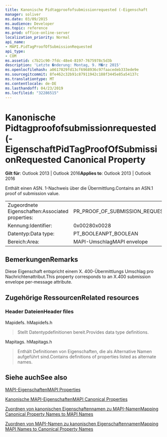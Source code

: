 ```yaml
---
title: Kanonische Pidtagproofofsubmissionrequested (-Eigenschaft
manager: soliver
ms.date: 03/09/2015
ms.audience: Developer
ms.topic: reference
ms.prod: office-online-server
localization_priority: Normal
api_name:
- MAPI.PidTagProofOfSubmissionRequested
api_type:
- COM
ms.assetid: c7b21c90-7fdc-48e4-8197-7675978c5d3b
description: 'Letzte �nderung: Montag, 9. M�rz 2015'
ms.openlocfilehash: a0617029fd13cf6968936c97faacedeb333ede9e
ms.sourcegitcommit: 8fe462c32b91c87911942c188f3445e85a54137c
ms.translationtype: MT
ms.contentlocale: de-DE
ms.lasthandoff: 04/23/2019
ms.locfileid: "32286515"
---
```

# <a name="pidtagproofofsubmissionrequested-canonical-property"></a><span data-ttu-id="2673f-103">Kanonische Pidtagproofofsubmissionrequested (-Eigenschaft</span><span class="sxs-lookup"><span data-stu-id="2673f-103">PidTagProofOfSubmissionRequested Canonical Property</span></span>

  
  
<span data-ttu-id="2673f-104">**Gilt für**: Outlook 2013 | Outlook 2016</span><span class="sxs-lookup"><span data-stu-id="2673f-104">**Applies to**: Outlook 2013 | Outlook 2016</span></span> 
  
<span data-ttu-id="2673f-105">Enthält einen ASN. 1-Nachweis über die Übermittlung.</span><span class="sxs-lookup"><span data-stu-id="2673f-105">Contains an ASN.1 proof of submission value.</span></span>
  
|||
|:-----|:-----|
|<span data-ttu-id="2673f-106">Zugeordnete Eigenschaften:</span><span class="sxs-lookup"><span data-stu-id="2673f-106">Associated properties:</span></span>  <br/> |<span data-ttu-id="2673f-107">PR_PROOF_OF_SUBMISSION_REQUESTED</span><span class="sxs-lookup"><span data-stu-id="2673f-107">PR_PROOF_OF_SUBMISSION_REQUESTED</span></span>  <br/> |
|<span data-ttu-id="2673f-108">Kennung:</span><span class="sxs-lookup"><span data-stu-id="2673f-108">Identifier:</span></span>  <br/> |<span data-ttu-id="2673f-109">0x0028</span><span class="sxs-lookup"><span data-stu-id="2673f-109">0x0028</span></span>  <br/> |
|<span data-ttu-id="2673f-110">Datentyp:</span><span class="sxs-lookup"><span data-stu-id="2673f-110">Data type:</span></span>  <br/> |<span data-ttu-id="2673f-111">PT_BOOLEAN</span><span class="sxs-lookup"><span data-stu-id="2673f-111">PT_BOOLEAN</span></span>  <br/> |
|<span data-ttu-id="2673f-112">Bereich:</span><span class="sxs-lookup"><span data-stu-id="2673f-112">Area:</span></span>  <br/> |<span data-ttu-id="2673f-113">MAPI-Umschlag</span><span class="sxs-lookup"><span data-stu-id="2673f-113">MAPI envelope</span></span>  <br/> |
   
## <a name="remarks"></a><span data-ttu-id="2673f-114">Bemerkungen</span><span class="sxs-lookup"><span data-stu-id="2673f-114">Remarks</span></span>

<span data-ttu-id="2673f-115">Diese Eigenschaft entspricht einem X. 400-Übermittlungs Umschlag pro Nachrichtenattribut.</span><span class="sxs-lookup"><span data-stu-id="2673f-115">This property corresponds to an X.400 submission envelope per-message attribute.</span></span>
  
## <a name="related-resources"></a><span data-ttu-id="2673f-116">Zugehörige Ressourcen</span><span class="sxs-lookup"><span data-stu-id="2673f-116">Related resources</span></span>

### <a name="header-files"></a><span data-ttu-id="2673f-117">Header Dateien</span><span class="sxs-lookup"><span data-stu-id="2673f-117">Header files</span></span>

<span data-ttu-id="2673f-118">Mapidefs. h</span><span class="sxs-lookup"><span data-stu-id="2673f-118">Mapidefs.h</span></span>
  
> <span data-ttu-id="2673f-119">Stellt Datentypdefinitionen bereit.</span><span class="sxs-lookup"><span data-stu-id="2673f-119">Provides data type definitions.</span></span>
    
<span data-ttu-id="2673f-120">Mapitags. h</span><span class="sxs-lookup"><span data-stu-id="2673f-120">Mapitags.h</span></span>
  
> <span data-ttu-id="2673f-121">Enthält Definitionen von Eigenschaften, die als Alternative Namen aufgeführt sind.</span><span class="sxs-lookup"><span data-stu-id="2673f-121">Contains definitions of properties listed as alternate names.</span></span>
    
## <a name="see-also"></a><span data-ttu-id="2673f-122">Siehe auch</span><span class="sxs-lookup"><span data-stu-id="2673f-122">See also</span></span>



[<span data-ttu-id="2673f-123">MAPI-Eigenschaften</span><span class="sxs-lookup"><span data-stu-id="2673f-123">MAPI Properties</span></span>](mapi-properties.md)
  
[<span data-ttu-id="2673f-124">Kanonische MAPI-Eigenschaften</span><span class="sxs-lookup"><span data-stu-id="2673f-124">MAPI Canonical Properties</span></span>](mapi-canonical-properties.md)
  
[<span data-ttu-id="2673f-125">Zuordnen von kanonischen Eigenschaftennamen zu MAPI-Namen</span><span class="sxs-lookup"><span data-stu-id="2673f-125">Mapping Canonical Property Names to MAPI Names</span></span>](mapping-canonical-property-names-to-mapi-names.md)
  
[<span data-ttu-id="2673f-126">Zuordnen von MAPI-Namen zu kanonischen Eigenschaftennamen</span><span class="sxs-lookup"><span data-stu-id="2673f-126">Mapping MAPI Names to Canonical Property Names</span></span>](mapping-mapi-names-to-canonical-property-names.md)

